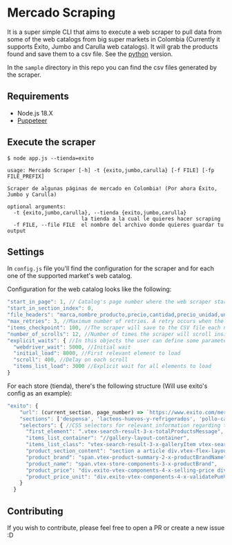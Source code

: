 # Mercado Scraping

It is a super simple CLI that aims to execute a web scraper to pull data from some of the web catalogs from big super markets in Colombia (Currently it supports Éxito, Jumbo and Carulla web catalogs). It will grab the products found and save them to a csv file. See the [python](https://github.com/alejoheredia/mercado-scraping) version.

In the `sample` directory in this repo you can find the csv files generated by the scraper.

## Requirements

- Node.js 18.X
- [Puppeteer](https://pptr.dev/)

## Execute the scraper

```
$ node app.js --tienda=exito
```

```
usage: Mercado Scraper [-h] -t {exito,jumbo,carulla} [-f FILE] [-fp FILE_PREFIX]

Scraper de algunas páginas de mercado en Colombia! (Por ahora Éxito, Jumbo y Carulla)

optional arguments:
  -t {exito,jumbo,carulla}, --tienda {exito,jumbo,carulla}
                        la tienda a la cual le quieres hacer scraping
  -f FILE, --file FILE  el nombre del archivo donde quieres guardar tu output

```

## Settings

In `config.js` file you'll find the configuration for the scraper and for each one of the supported market's web catalog.

Configuration for the web catalog looks like the following:

```javascript
"start_in_page": 1, // Catalog's page number where the web scraper starts
"start_in_section_index": 0,
"file_headers": "marca,nombre_producto,precio,cantidad,precio_unidad,unidad,seccion\n", //Generate CSV file headers
"max_retries": 3, //Maximum number of retries. A retry occurs when the page does not load correctly or no elements are found. Once the maximum number of retries has been reach, the scraper saves and quits
"items_checkpoint": 100, //The scraper will save to the CSV file each n parsed items
"number_of_scrolls": 12, //Number of times the scraper will scroll inside the catalog. On each scroll it will wait few seconds for it to load completely (As the catalogs are dynamically loaded)
"explicit_waits": { //In this objects the user can define some parameters regarding the wait times for some processes made by the scraper (integers represent milliseconds)
  "webdriver_wait": 5000, //Initial wait
  "initial_load": 8000, //First relevant element to load
  "scroll": 400, //Delay on each scroll
  "items_list_load": 3000 //Explicit wait for all elements to load
}

```

For each store (tienda), there's the following structure (Will use exito's config as an example):

```javascript
"exito": {
    "url": (current_section, page_number) => `https://www.exito.com/mercado/${current_section}/?layout=one&page=${page_number}`, //Builds a string with the right url for the scraper
    "sections": ['despensa', 'lacteos-huevos-y-refrigerados', 'pollo-carne-y-pescado', 'frutas-y-verduras', 'despensa/enlatados-y-conservas', 'delicatessen', 'vinos-y-licores', 'snacks', 'panaderia-y-reposteria', 'aseo-del-hogar', 'despensa/bebidas'], //Array with the most common "sections" (aisles ?) found in the web catalog
    "selectors": { //CSS selectors for relevant information regarding the products in the catalog
      "first_element": ".vtex-search-result-3-x-totalProductsMessage",
      "items_list_container": "//gallery-layout-container",
      "items_list_class": "vtex-search-result-3-x-galleryItem vtex-search-result-3-x-galleryItem--normal vtex-search-result-3-x-galleryItem--one pa4",
      "product_section_content": "section a article div.vtex-flex-layout-0-x-flexRowContent--product-info-down-mobile",
      "product_brand": "span.vtex-product-summary-2-x-productBrandName",
      "product_name": "span.vtex-store-components-3-x-productBrand",
      "product_price": "div.exito-vtex-components-4-x-selling-price div.exito-vtex-components-4-x-PricePDP span.exito-vtex-components-4-x-currencyContainer",
      "product_price_unit": "div.exito-vtex-components-4-x-validatePumValue"
    }
  }
```

## Contributing

If you wish to contribute, please feel free to open a PR or create a new issue :D